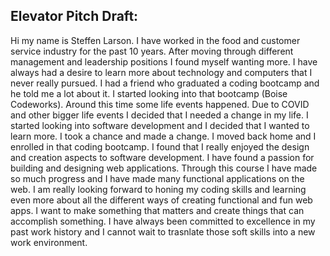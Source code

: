 ## Elevator Pitch Draft:

Hi my name is Steffen Larson.
I have worked in the food and customer service industry for the past 10 years. After moving through different management and leadership positions I found myself wanting more. I have always had a desire to learn more about technology and computers that I never really pursued. I had a friend who graduated a coding bootcamp and he told me a lot about it. I started looking into that bootcamp (Boise Codeworks). Around this time some life events happened. Due to COVID and other bigger life events I decided that I needed a change in my life. I started looking into software development and I decided that I wanted to learn more. I took a chance and made a change. I moved back home and I enrolled in that coding bootcamp. I found that I really enjoyed the design and creation aspects to software development. I have found a passion for building and designing web applications. Through this course I have made so much progress and I have made many functional applications on the web. I am really looking forward to honing my coding skills and learning even more about all the different ways of creating functional and fun web apps. I want to make something that matters and create things that can accomplish something. I have always been committed to excellence in my past work history and I cannot wait to trasnlate those soft skills into a new work environment.
